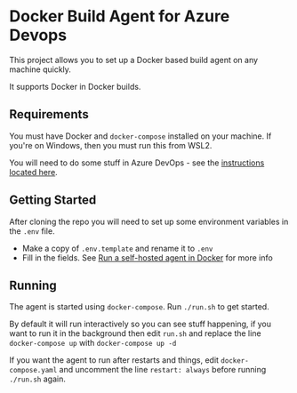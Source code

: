 # Docker Build Agent for Azure Devops

This project allows you to set up a Docker based build agent on any machine quickly. 

It supports Docker in Docker builds. 

## Requirements

You must have Docker and `docker-compose` installed on your machine. If you're on Windows, then you must run this from WSL2. 

You will need to do some stuff in Azure DevOps - see the [instructions located here](https://docs.microsoft.com/en-us/azure/devops/pipelines/agents/docker?view=azure-devops).

## Getting Started

After cloning the repo you will need to set up some environment variables in the `.env` file. 

- Make a copy of `.env.template` and rename it to `.env`
- Fill in the fields. See [Run a self-hosted agent in Docker](https://docs.microsoft.com/en-us/azure/devops/pipelines/agents/docker?view=azure-devops#environment-variables) for more info


## Running

The agent is started using `docker-compose`. Run `./run.sh` to get started. 

By default it will run interactively so you can see stuff happening, if you want to run it in the background then edit `run.sh` and replace the line `docker-compose up` with `docker-compose up -d`

If you want the agent to run after restarts and things, edit `docker-compose.yaml` and uncomment the line `restart: always` before running `./run.sh` again. 


